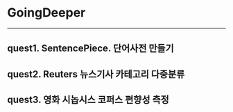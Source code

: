 # GoingDeeper
---
## quest1. SentencePiece. 단어사전 만들기
## quest2. Reuters 뉴스기사 카테고리 다중분류
## quest3. 영화 시놉시스 코퍼스 편향성 측정
